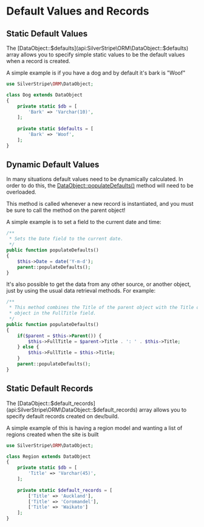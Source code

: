 # Default Values and Records

## Static Default Values
The [DataObject::$defaults](api:SilverStripe\ORM\DataObject::$defaults) array allows you to specify simple static values to be the default values when a record is created.

A simple example is if you have a dog and by default it's bark is "Woof"
```php
use SilverStripe\ORM\DataObject;

class Dog extends DataObject 
{
    private static $db = [
        'Bark' => 'Varchar(10)',
    ];
    
    private static $defaults = [
        'Bark' => 'Woof',
    ];
}
```

## Dynamic Default Values

In many situations default values need to be dynamically calculated. In order to do this, the
[DataObject::populateDefaults()](api:SilverStripe\ORM\DataObject::populateDefaults()) method will need to be overloaded.

This method is called whenever a new record is instantiated, and you must be sure to call the method on the parent
object!

A simple example is to set a field to the current date and time:

```php
/**
 * Sets the Date field to the current date.
 */
public function populateDefaults() 
{
    $this->Date = date('Y-m-d');
    parent::populateDefaults();
}
```

It's also possible to get the data from any other source, or another object, just by using the usual data retrieval
methods. For example:

```php
/**
 * This method combines the Title of the parent object with the Title of this
 * object in the FullTitle field.
 */
public function populateDefaults() 
{
    if($parent = $this->Parent()) {
        $this->FullTitle = $parent->Title . ': ' . $this->Title;
    } else {
        $this->FullTitle = $this->Title;
    }
    parent::populateDefaults();
}
```

## Static Default Records
The [DataObject::$default_records](api:SilverStripe\ORM\DataObject::$default_records) array allows you to specify default records created on dev/build.

A simple example of this is having a region model and wanting a list of regions created when the site is built
```php
use SilverStripe\ORM\DataObject;

class Region extends DataObject 
{
    private static $db = [
        'Title' => 'Varchar(45)',
    ];
    
    private static $default_records = [
        ['Title' => 'Auckland'],
        ['Title' => 'Coromandel'],
        ['Title' => 'Waikato']
    ];
}
```
